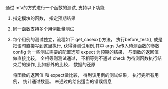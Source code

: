 通过 mfa的方式进行一个函数的测试, 支持以下功能
1. 指定模块的函数， 指定预期结果
2. 同一函数支持多个用例批量测试
3. 每个用例的测试独立，流程如下
    get_casexx()方法， 执行before_test(), 或是把语句直接写到这里执行, 获得待测试用例,其中
        args 为传入待测函数的参数
        config 为一些测试需要的配置选项
        expect 为预期的结果， 与函数的返回值做直接比较， 全相等则测试通过， 不相等则不通过
        check 为待测函数执行结束后的操作, 比如额外的比较， 数据的还原

    将函数的返回值 和 expect做比较， 得到该用例的测试结果， 执行完所有用例， 统计通过数量。 未通过的给出适当的错误信息
